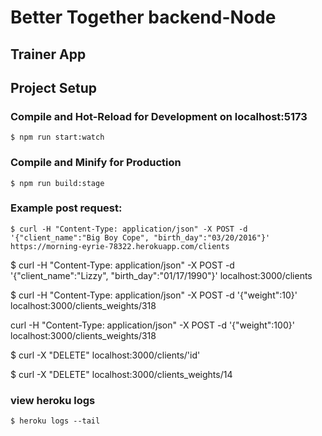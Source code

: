 # Better Together backend-Node

## Trainer App

## Project Setup

### Compile and Hot-Reload for Development on localhost:5173

```
$ npm run start:watch
```

### Compile and Minify for Production

```
$ npm run build:stage
```

### Example post request:

```
$ curl -H "Content-Type: application/json" -X POST -d '{"client_name":"Big Boy Cope", "birth_day":"03/20/2016"}' https://morning-eyrie-78322.herokuapp.com/clients
```

$ curl -H "Content-Type: application/json" -X POST -d '{"client_name":"Lizzy", "birth_day":"01/17/1990"}' localhost:3000/clients

$ curl -H "Content-Type: application/json" -X POST -d '{"weight":10}' localhost:3000/clients_weights/318

curl -H "Content-Type: application/json" -X POST -d '{"weight":100}' localhost:3000/clients_weights/318

$ curl -X "DELETE" localhost:3000/clients/'id'

$ curl -X "DELETE" localhost:3000/clients_weights/14

### view heroku logs

```
$ heroku logs --tail
```
